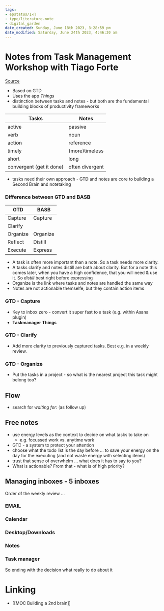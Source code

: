 ```yaml
---
tags: 
- epstatus/1-🌱
- type/literature-note
- digital_garden
date_created: Sunday, June 18th 2023, 8:28:59 pm
date_modified: Saturday, June 24th 2023, 4:46:30 am
---
```

# Notes from Task Management Workshop with Tiago Forte
[Source](https://building-a-second-brain.circle.so/c/replays-1ba411/replay-of-task-management-workshop-with-tiago-05-30-2023)
+ Based on GTD
+ Uses the app *Things*
+ distinction between tasks and notes - but both are the fundamental building blocks of productivity frameworks

| Tasks                    | Notes           |
| ------------------------ | --------------- |
| active                   | passive         |
| verb                     | noun            |
| action                   | reference       |
| timely                   | (more)timeless  |
| short                    | long            |
| convergent (get it done) | often divergent |

+ tasks need their own approach - GTD and notes are core to building a Second Brain and notetaking

### Difference between GTD and BASB

| GTD      | BASB    |
| -------- | ------- |
| Capture  | Capture |
| Clarify  |         |
| Organize |  Organize       |
| Reflect  |    Distill     |
| Execute  |        Express |

+ A task is often more important than a note. So a task needs more clarity.
+ A tasks clarify and notes distill are both about clarity. But for a note this comes later, when you have a high confidence, that you will need & use it. So *distill* best right before expressing
+ Organize is the link where tasks and notes are handled the same way
+ Notes are not actionable themselfe, but they contain action items

### GTD - Capture
+ Key to inbox zero - convert it super fast to a task (e.g. within Asana plugin)
+ **Taskmanager Things**

### GTD - Clarify
+ Add more clarity to previously captured tasks. Best e.g. in a weekly review. 

### GTD - Organize
+ Put the tasks in a project - so what is the nearest project this task might belong too?

## Flow
+ search for *waiting for:* (as follow up)

## Free notes
+ use energy levels as the context to decide on what tasks to take on
	+ e.g. focussed work vs. anytime work
+ GTD - a system to protect your attention
+ choose what the todo list is the day before ... to save your energy on the day for the executing (and not waste energy with selecting items)
+ trust that sense of overwhelm ... what does it has to say to you?
+ What is actionable? From that - what is of high priority?

## Managing inboxes - 5 inboxes
Order of the weekly review ...

### EMAIL

### Calendar

### Desktop/Downloads

### Notes

### Task manager
So ending with the decision what really to do about it

# Linking
+ [[MOC Building a 2nd brain]]


